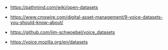 * https://pathmind.com/wiki/open-datasets

* https://www.cmswire.com/digital-asset-management/9-voice-datasets-you-should-know-about/

* https://github.com/jim-schwoebel/voice_datasets

* https://voice.mozilla.org/en/datasets
